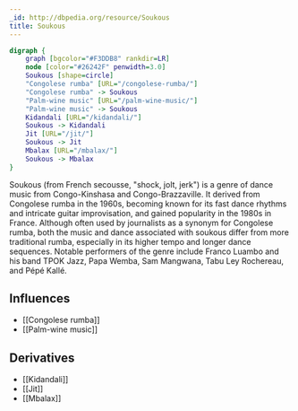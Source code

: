 ```yaml
---
_id: http://dbpedia.org/resource/Soukous
title: Soukous
---
```


```dot
digraph {
	graph [bgcolor="#F3DDB8" rankdir=LR]
	node [color="#26242F" penwidth=3.0]
	Soukous [shape=circle]
	"Congolese rumba" [URL="/congolese-rumba/"]
	"Congolese rumba" -> Soukous
	"Palm-wine music" [URL="/palm-wine-music/"]
	"Palm-wine music" -> Soukous
	Kidandali [URL="/kidandali/"]
	Soukous -> Kidandali
	Jit [URL="/jit/"]
	Soukous -> Jit
	Mbalax [URL="/mbalax/"]
	Soukous -> Mbalax
}
```

Soukous (from French secousse, "shock, jolt, jerk") is a genre of dance music from Congo-Kinshasa and Congo-Brazzaville. It derived from Congolese rumba in the 1960s, becoming known for its fast dance rhythms and intricate guitar improvisation, and gained popularity in the 1980s in France. Although often used by journalists as a synonym for Congolese rumba, both the music and dance associated with soukous differ from more traditional rumba, especially in its higher tempo and longer dance sequences. Notable performers of the genre include Franco Luambo and his band TPOK Jazz, Papa Wemba, Sam Mangwana, Tabu Ley Rochereau, and Pépé Kallé.

## Influences
- [[Congolese rumba]]
- [[Palm-wine music]]

## Derivatives
- [[Kidandali]]
- [[Jit]]
- [[Mbalax]]
